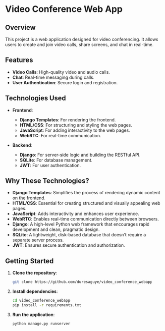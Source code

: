 # Video Conference Web App
## Overview
This project is a web application designed for video conferencing. It allows users to create and join video calls, share screens, and chat in real-time.

## Features
- **Video Calls**: High-quality video and audio calls.
- **Chat**: Real-time messaging during calls.
- **User Authentication**: Secure login and registration.

## Technologies Used
- **Frontend**: 
    - **Django Templates**: For rendering the frontend.
    - **HTML/CSS**: For structuring and styling the web pages.
    - **JavaScript**: For adding interactivity to the web pages.
    - **WebRTC**: For real-time communication.

- **Backend**: 
    - **Django**: For server-side logic and building the RESTful API.
    - **SQLite**: For database management.
    - **JWT**: For user authentication.

## Why These Technologies?
- **Django Templates**: Simplifies the process of rendering dynamic content on the frontend.
- **HTML/CSS**: Essential for creating structured and visually appealing web pages.
- **JavaScript**: Adds interactivity and enhances user experience.
- **WebRTC**: Enables real-time communication directly between browsers.
- **Django**: A high-level Python web framework that encourages rapid development and clean, pragmatic design.
- **SQLite**: A lightweight, disk-based database that doesn’t require a separate server process.
- **JWT**: Ensures secure authentication and authorization.

## Getting Started
1. **Clone the repository**:
     ```bash
     git clone https://github.com/duresaguye/video_conference_webapp
     ```
2. **Install dependencies**:
     ```bash
     cd video_conference_webapp
     pip install -r requirements.txt
     ```
3. **Run the application**:
     ```bash
     python manage.py runserver
     ```



